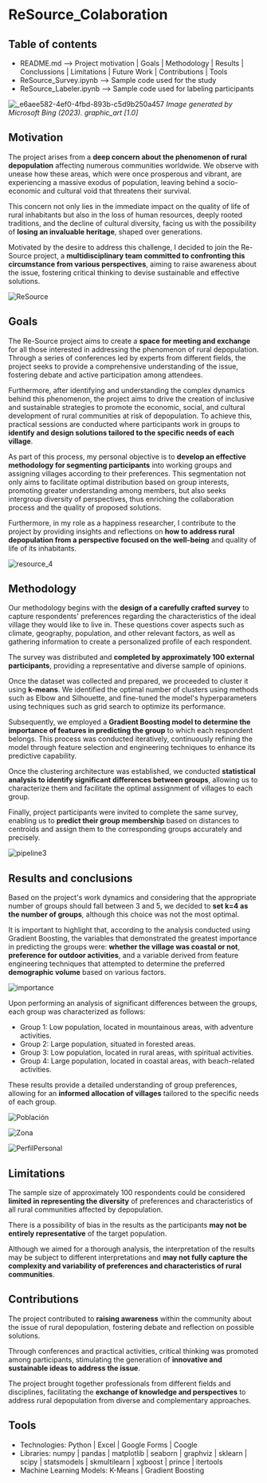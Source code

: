 # ReSource_Colaboration

## Table of contents
- README.md --> Project motivation | Goals | Methodology | Results | Conclussions | Limitations | Future Work | Contributions | Tools
- ReSource_Survey.ipynb --> Sample code used for the study
- ReSource_Labeler.ipynb --> Sample code used for labeling participants

![_e6aee582-4ef0-4fbd-893b-c5d9b250a457](https://github.com/XReverte/ReSource_Colaboration/assets/100844285/cbd9c83c-503f-410b-8df4-b61546726ac7)
*Image generated by Microsoft Bing (2023). graphic_art [1.0]*

## Motivation
The project arises from a **deep concern about the phenomenon of rural depopulation** affecting numerous communities worldwide. We observe with unease how these areas, which were once prosperous and vibrant, are experiencing a massive exodus of population, leaving behind a socio-economic and cultural void that threatens their survival.

This concern not only lies in the immediate impact on the quality of life of rural inhabitants but also in the loss of human resources, deeply rooted traditions, and the decline of cultural diversity, facing us with the possibility of **losing an invaluable heritage**, shaped over generations.

Motivated by the desire to address this challenge, I decided to join the Re-Source project, a **multidisciplinary team committed to confronting this circumstance from various perspectives**, aiming to raise awareness about the issue, fostering critical thinking to devise sustainable and effective solutions.

![ReSource](https://github.com/XReverte/ReSource_Colaboration/assets/100844285/71bfa9da-194f-4973-82f8-6b55720c7750)

## Goals
The Re-Source project aims to create a **space for meeting and exchange** for all those interested in addressing the phenomenon of rural depopulation. Through a series of conferences led by experts from different fields, the project seeks to provide a comprehensive understanding of the issue, fostering debate and active participation among attendees.

Furthermore, after identifying and understanding the complex dynamics behind this phenomenon, the project aims to drive the creation of inclusive and sustainable strategies to promote the economic, social, and cultural development of rural communities at risk of depopulation. To achieve this, practical sessions are conducted where participants work in groups to **identify and design solutions tailored to the specific needs of each village**.

As part of this process, my personal objective is to **develop an effective methodology for segmenting participants** into working groups and assigning villages according to their preferences. This segmentation not only aims to facilitate optimal distribution based on group interests, promoting greater understanding among members, but also seeks intergroup diversity of perspectives, thus enriching the collaboration process and the quality of proposed solutions.

Furthermore, in my role as a happiness researcher, I contribute to the project by providing insights and reflections on **how to address rural depopulation from a perspective focused on the well-being** and quality of life of its inhabitants.

![resource_4](https://github.com/XReverte/ReSource_Colaboration/assets/100844285/8999a1ae-a1c9-4130-96f1-7fe6fdf3c2e7)

## Methodology
Our methodology begins with the **design of a carefully crafted survey** to capture respondents' preferences regarding the characteristics of the ideal village they would like to live in. These questions cover aspects such as climate, geography, population, and other relevant factors, as well as gathering information to create a personalized profile of each respondent.

The survey was distributed and **completed by approximately 100 external participants**, providing a representative and diverse sample of opinions.

Once the dataset was collected and prepared, we proceeded to cluster it using **k-means**. We identified the optimal number of clusters using methods such as Elbow and Silhouette, and fine-tuned the model's hyperparameters using techniques such as grid search to optimize its performance.

Subsequently, we employed a **Gradient Boosting model to determine the importance of features in predicting the group** to which each respondent belongs. This process was conducted iteratively, continuously refining the model through feature selection and engineering techniques to enhance its predictive capability.

Once the clustering architecture was established, we conducted **statistical analysis to identify significant differences between groups**, allowing us to characterize them and facilitate the optimal assignment of villages to each group.

Finally, project participants were invited to complete the same survey, enabling us to **predict their group membership** based on distances to centroids and assign them to the corresponding groups accurately and precisely.

![pipeline3](https://github.com/XReverte/ReSource_Colaboration/assets/100844285/c422e484-f1e7-4e24-b6f5-6d783b1bdeeb)

## Results and conclusions
Based on the project's work dynamics and considering that the appropriate number of groups should fall between 3 and 5, we decided to **set k=4 as the number of groups**, although this choice was not the most optimal.

It is important to highlight that, according to the analysis conducted using Gradient Boosting, the variables that demonstrated the greatest importance in predicting the groups were: **whether the village was coastal or not**, **preference for outdoor activities**, and a variable derived from feature engineering techniques that attempted to determine the preferred **demographic volume** based on various factors.

![importance](https://github.com/XReverte/ReSource_Colaboration/assets/100844285/e301e1f9-946d-4bae-ad1e-9839f62e3b27)

Upon performing an analysis of significant differences between the groups, each group was characterized as follows:
- Group 1: Low population, located in mountainous areas, with adventure activities.
- Group 2: Large population, situated in forested areas.
- Group 3: Low population, located in rural areas, with spiritual activities.
- Group 4: Large population, located in coastal areas, with beach-related activities.

These results provide a detailed understanding of group preferences, allowing for an **informed allocation of villages** tailored to the specific needs of each group.

![Población](https://github.com/XReverte/ReSource_Colaboration/assets/100844285/14b70673-276a-4feb-9b11-365f13f8c58c)

![Zona](https://github.com/XReverte/ReSource_Colaboration/assets/100844285/e9c414a7-d99f-4145-806d-1fc5574b695d)

![PerfilPersonal](https://github.com/XReverte/ReSource_Colaboration/assets/100844285/a45a385f-e56c-415d-8e1f-98912c77ca08)

## Limitations
The sample size of approximately 100 respondents could be considered **limited in representing the diversity** of preferences and characteristics of all rural communities affected by depopulation.

There is a possibility of bias in the results as the participants **may not be entirely representative** of the target population.

Although we aimed for a thorough analysis, the interpretation of the results may be subject to different interpretations and **may not fully capture the complexity and variability of preferences and characteristics of rural communities**.

## Contributions
The project contributed to **raising awareness** within the community about the issue of rural depopulation, fostering debate and reflection on possible solutions.

Through conferences and practical activities, critical thinking was promoted among participants, stimulating the generation of **innovative and sustainable ideas to address the issue**.

The project brought together professionals from different fields and disciplines, facilitating the **exchange of knowledge and perspectives** to address rural depopulation from diverse and complementary approaches.

## Tools
- Technologies: Python | Excel | Google Forms | Coogle
- Libraries: numpy | pandas | matplotlib | seaborn | graphviz | sklearn | scipy | statsmodels | skmultilearn | xgboost | prince | itertools
- Machine Learning Models: K-Means | Gradient Boosting 
